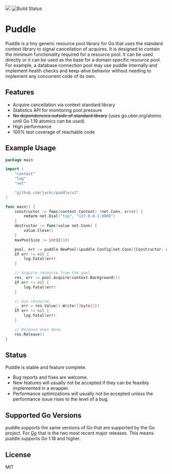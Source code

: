 [![](https://godoc.org/github.com/jackc/puddle?status.svg)](https://godoc.org/github.com/jackc/puddle)
![Build Status](https://github.com/jackc/puddle/actions/workflows/ci.yml/badge.svg)

# Puddle

Puddle is a tiny generic resource pool library for Go that uses the standard
context library to signal cancellation of acquires. It is designed to contain
the minimum functionality required for a resource pool. It can be used directly
or it can be used as the base for a domain specific resource pool. For example,
a database connection pool may use puddle internally and implement health checks
and keep-alive behavior without needing to implement any concurrent code of its
own.

## Features

* Acquire cancellation via context standard library
* Statistics API for monitoring pool pressure
* ~~No dependencies outside of standard library~~ (uses go.uber.org/atomic until Go 1.19 atomics can be used)
* High performance
* 100% test coverage of reachable code

## Example Usage

```go
package main

import (
	"context"
	"log"
	"net"

	"github.com/jackc/puddle/v2"
)

func main() {
	constructor := func(context.Context) (net.Conn, error) {
		return net.Dial("tcp", "127.0.0.1:8080")
	}
	destructor := func(value net.Conn) {
		value.Close()
	}
	maxPoolSize := int32(10)

	pool, err := puddle.NewPool(&puddle.Config[net.Conn]{Constructor: constructor, Destructor: destructor, MaxSize: maxPoolSize})
	if err != nil {
		log.Fatal(err)
	}

	// Acquire resource from the pool.
	res, err := pool.Acquire(context.Background())
	if err != nil {
		log.Fatal(err)
	}

	// Use resource.
	_, err = res.Value().Write([]byte{1})
	if err != nil {
		log.Fatal(err)
	}

	// Release when done.
	res.Release()
}
```

## Status

Puddle is stable and feature complete.

* Bug reports and fixes are welcome.
* New features will usually not be accepted if they can be feasibly implemented in a wrapper.
* Performance optimizations will usually not be accepted unless the performance issue rises to the level of a bug.

## Supported Go Versions

puddle supports the same versions of Go that are supported by the Go project. For [Go](https://golang.org/doc/devel/release.html#policy) that is the two most recent major releases. This means puddle supports Go 1.18 and higher.

## License

MIT
